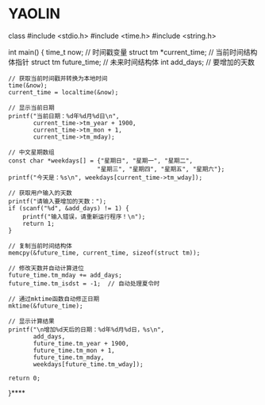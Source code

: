 # YAOLIN
class
#include <stdio.h>
#include <time.h>
#include <string.h>

int main() {
    time_t now;                 // 时间戳变量
    struct tm *current_time;    // 当前时间结构体指针
    struct tm future_time;      // 未来时间结构体
    int add_days;               // 要增加的天数

    // 获取当前时间戳并转换为本地时间
    time(&now);
    current_time = localtime(&now);

    // 显示当前日期
    printf("当前日期：%d年%d月%d日\n",
           current_time->tm_year + 1900,
           current_time->tm_mon + 1,
           current_time->tm_mday);

    // 中文星期数组
    const char *weekdays[] = {"星期日", "星期一", "星期二", 
                             "星期三", "星期四", "星期五", "星期六"};
    printf("今天是：%s\n", weekdays[current_time->tm_wday]);

    // 获取用户输入的天数
    printf("请输入要增加的天数：");
    if (scanf("%d", &add_days) != 1) {
        printf("输入错误，请重新运行程序！\n");
        return 1;
    }

    // 复制当前时间结构体
    memcpy(&future_time, current_time, sizeof(struct tm));
    
    // 修改天数并自动计算进位
    future_time.tm_mday += add_days;
    future_time.tm_isdst = -1;  // 自动处理夏令时

    // 通过mktime函数自动修正日期
    mktime(&future_time);

    // 显示计算结果
    printf("\n增加%d天后的日期：%d年%d月%d日，%s\n",
           add_days,
           future_time.tm_year + 1900,
           future_time.tm_mon + 1,
           future_time.tm_mday,
           weekdays[future_time.tm_wday]);

    return 0;
}****
